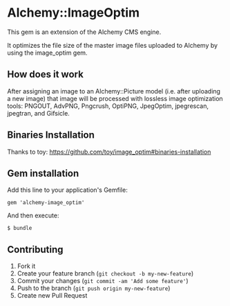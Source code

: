 # Alchemy::ImageOptim

This gem is an extension of the Alchemy CMS engine.

It optimizes the file size of the master image files uploaded to Alchemy by using the image_optim gem.

## How does it work

After assigning an image to an Alchemy::Picture model (i.e. after uploading a new image) that image will be processed with lossless image optimization tools: PNGOUT, AdvPNG, Pngcrush, OptiPNG, JpegOptim, jpegrescan, jpegtran, and Gifsicle.

## Binaries Installation

Thanks to toy: https://github.com/toy/image_optim#binaries-installation

## Gem installation

Add this line to your application's Gemfile:

    gem 'alchemy-image_optim'

And then execute:

    $ bundle

## Contributing

1. Fork it
2. Create your feature branch (`git checkout -b my-new-feature`)
3. Commit your changes (`git commit -am 'Add some feature'`)
4. Push to the branch (`git push origin my-new-feature`)
5. Create new Pull Request

